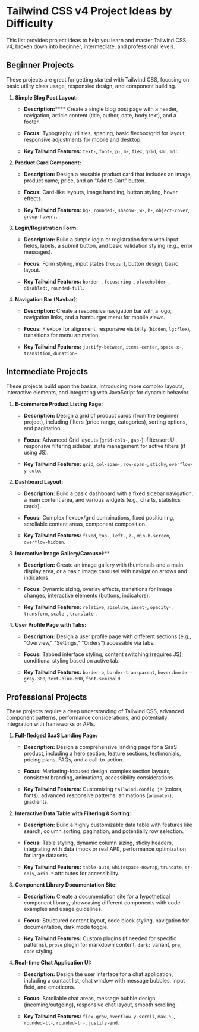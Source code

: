 # Tailwind CSS v4 Project Ideas by Difficulty
This list provides project ideas to help you learn and master Tailwind CSS v4, broken down into beginner, intermediate, and professional levels.

## Beginner Projects
These projects are great for getting started with Tailwind CSS, focusing on basic utility class usage, responsive design, and component building.

1. **Simple Blog Post Layout:**

    * **Description:****** Create a single blog post page with a header, navigation, article content (title, author, date, body text), and a footer.

    * **Focus:** Typography utilities, spacing, basic flexbox/grid for layout, responsive adjustments for mobile and desktop.

    * **Key Tailwind Features:** ```text-```, ```font-```, ```p-```, ```m-```, ```flex```, ```grid```, ```sm:```, ```md:```.

2. **Product Card Component:**

    * **Description:** Design a reusable product card that includes an image, product name, price, and an "Add to Cart" button.

    * **Focus:** Card-like layouts, image handling, button styling, hover effects.

    * **Key Tailwind Features:** ``bg-``, ``rounded-``, ``shadow-``, ``w-``, ``h-``, ``object-cover``, ``group-hover:``.

3. ****Login/Registration Form:****

    * ****Description:**** Build a simple login or registration form with input fields, labels, a submit button, and basic validation styling (e.g., error messages).

    * ****Focus:**** Form styling, input states (``focus:``), button design, basic layout.

    * ****Key Tailwind Features:**** ``border-``, ``focus:ring-``, ``placeholder-``, ``disabled:``, ``rounded-full``.


4. ****Navigation Bar (Navbar):****

    * ****Description:**** Create a responsive navigation bar with a logo, navigation links, and a hamburger menu for mobile views.

    * ****Focus:**** Flexbox for alignment, responsive visibility (``hidden``, ``lg:flex``), transitions for menu animation.

    * ****Key Tailwind Features:**** ``justify-between``, ``items-center``, ``space-x-``, ``transition``, ``duration-``.

## Intermediate Projects
These projects build upon the basics, introducing more complex layouts, interactive elements, and integrating with JavaScript for dynamic behavior.

1. **E-commerce Product Listing Page:**

    * **Description:** Design a grid of product cards (from the beginner project), including filters (price range, categories), sorting options, and pagination.

    * **Focus:** Advanced Grid layouts (``grid-cols-``, ``gap-``), filter/sort UI, responsive filtering sidebar, state management for active filters (if using JS).

    * **Key Tailwind Features:** ``grid``, ``col-span-``, ``row-span-``, ``sticky``, ``overflow-y-auto``.

2. **Dashboard Layout:**

    * **Description:** Build a basic dashboard with a fixed sidebar navigation, a main content area, and various widgets (e.g., charts, statistics cards).

    * **Focus:** Complex flexbox/grid combinations, fixed positioning, scrollable content areas, component composition.

    * **Key Tailwind Features:** ``fixed``, ``top-``, ``left-``, ``z-``, ``min-h-screen``, ``overflow-hidden``.

3. **Interactive Image Gallery/Carousel**:**

    * **Description:** Create an image gallery with thumbnails and a main display area, or a basic image carousel with navigation arrows and indicators.

    * **Focus:** Dynamic sizing, overlay effects, transitions for image changes, interactive elements (buttons, indicators).

    * **Key Tailwind Features:** ``relative``, ``absolute``, ``inset-``, ``opacity-``, ``transform``, ``scale-``, ``translate-``.

4. **User Profile Page with Tabs:**

    * **Description:** Design a user profile page with different sections (e.g., "Overview," "Settings," "Orders") accessible via tabs.

    * **Focus:** Tabbed interface styling, content switching (requires JS), conditional styling based on active tab.

    * **Key Tailwind Features:** ``border-b``, ``border-transparent``, ``hover:border-gray-300``, ``text-blue-600``, ``font-semibold``.

## Professional Projects
These projects require a deep understanding of Tailwind CSS, advanced component patterns, performance considerations, and potentially integration with frameworks or APIs.

1. **Full-fledged SaaS Landing Page:**

    * **Description:** Design a comprehensive landing page for a SaaS product, including a hero section, feature sections, testimonials, pricing plans, FAQs, and a call-to-action.

    * **Focus:** Marketing-focused design, complex section layouts, consistent branding, animations, accessibility considerations.

    * **Key Tailwind Features:** Customizing ``tailwind.config.js`` (colors, fonts), advanced responsive patterns, animations (``animate-``), gradients.

2. **Interactive Data Table with Filtering & Sorting:**

    * **Description:** Build a highly customizable data table with features like search, column sorting, pagination, and potentially row selection.

    * **Focus:** Table styling, dynamic column sizing, sticky headers, integrating with data (mock or real API), performance optimization for large datasets.

    * **Key Tailwind Features:** ``table-auto``, ``whitespace-nowrap``, ``truncate``, ``sr-only``, ``aria-*`` attributes for accessibility.

3. **Component Library Documentation Site:**

    * **Description:** Create a documentation site for a hypothetical component library, showcasing different components with code examples and usage guidelines.

    * **Focus:** Structured content layout, code block styling, navigation for documentation, dark mode toggle.

    * **Key Tailwind Features:** Custom plugins (if needed for specific patterns), ``prose`` plugin for markdown content, ``dark:`` variant, ``pre``, ``code`` styling.

4. **Real-time Chat Application UI:**

    * **Description:** Design the user interface for a chat application, including a contact list, chat window with message bubbles, input field, and emoticons.

    * **Focus:** Scrollable chat areas, message bubble design (incoming/outgoing), responsive chat layout, smooth scrolling.

    * **Key Tailwind Features:** ``flex-grow``, ``overflow-y-scroll``, ``max-h-``, ``rounded-tl-``, ``rounded-tr-``, ``justify-end``.